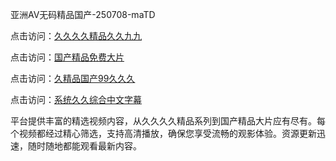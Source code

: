 亚洲AV无码精品国产-250708-maTD

点击访问：<a href="https://heiliaowzu4ur.pages.dev">久久久久精品久久九九</a>

点击访问：<a href="https://heiliaozj3tjd.pages.dev">国产精品免费大片</a>

点击访问：<a href="https://heiliaoe8ajia.pages.dev">久精品国产99久久久</a>

点击访问：<a href="https://heiliaoxqkkct.pages.dev">系统久久综合中文字幕</a>

平台提供丰富的精选视频内容，从久久久久精品系列到国产精品大片应有尽有。每个视频都经过精心筛选，支持高清播放，确保您享受流畅的观影体验。资源更新迅速，随时随地都能观看最新内容。

<span style="display:none;">[Canonical link](）</span>
